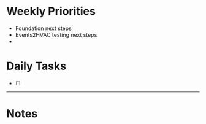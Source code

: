 # Weekly Priorities
- Foundation next steps
- Events2HVAC testing next steps
- 
# Daily Tasks
- [ ] 
---
# Notes
